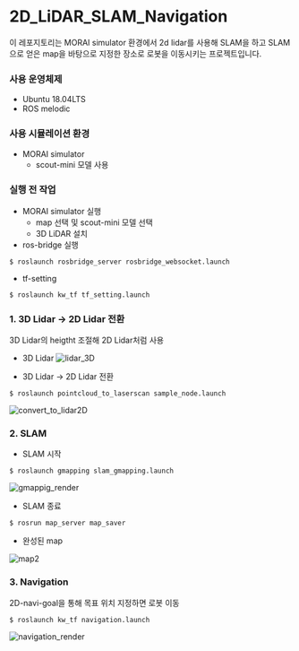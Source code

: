# 2D_LiDAR_SLAM_Navigation
이 레포지토리는 MORAI simulator 환경에서 2d lidar를 사용해 SLAM을 하고 SLAM으로 얻은 map을 바탕으로 지정한 장소로 로봇을 이동시키는 프로젝트입니다.<br>

### 사용 운영체제
- Ubuntu 18.04LTS
- ROS melodic

### 사용 시뮬레이션 환경
- MORAI simulator
    - scout-mini 모델 사용

### 실행 전 작업
- MORAI simulator 실행
    - map 선택 및 scout-mini 모델 선택
    - 3D LiDAR 설치
- ros-bridge 실행
```
$ roslaunch rosbridge_server rosbridge_websocket.launch
```
- tf-setting
```
$ roslaunch kw_tf tf_setting.launch
```

### 1. 3D Lidar -> 2D Lidar 전환
3D Lidar의 heigtht 조절해 2D Lidar처럼 사용
- 3D Lidar
![lidar_3D](https://github.com/Choi0914/SLAM_Navigation/assets/121415776/c5679427-c3a8-4b47-820a-c8309d739370)

- 3D Lidar -> 2D Lidar 전환
```
$ roslaunch pointcloud_to_laserscan sample_node.launch
```
![convert_to_lidar2D](https://github.com/Choi0914/SLAM_Navigation/assets/121415776/300b6db0-463b-49c2-8b9c-7ae61515a7f4)

### 2. SLAM
- SLAM 시작
```
$ roslaunch gmapping slam_gmapping.launch
```
![gmappig_render](https://github.com/Choi0914/SLAM_Navigation/assets/121415776/3192cb91-7cf9-4a82-b148-ba6610a11622)

- SLAM 종료
```
$ rosrun map_server map_saver
```
- 완성된 map

![map2](https://github.com/Choi0914/SLAM_Navigation/assets/121415776/e126e443-cfa8-4cdb-a810-4533f90c9ee7)



### 3. Navigation
2D-navi-goal을 통해 목표 위치 지정하면 로봇 이동
```
$ roslaunch kw_tf navigation.launch
```
![navigation_render](https://github.com/Choi0914/SLAM_Navigation/assets/121415776/8348bdd9-c86c-4bce-b84d-312c590fa00b)

